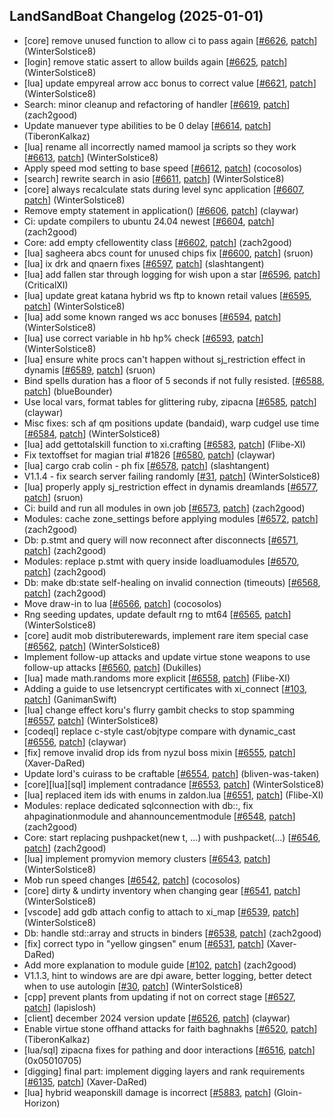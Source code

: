 ## LandSandBoat Changelog (2025-01-01)
- [core] remove unused function to allow ci to pass again [[#6626](https://github.com/LandSandBoat/server/pull/6626), [patch](https://github.com/LandSandBoat/server/pull/6626.patch)] (WinterSolstice8)
- [login] remove static assert to allow builds again [[#6625](https://github.com/LandSandBoat/server/pull/6625), [patch](https://github.com/LandSandBoat/server/pull/6625.patch)] (WinterSolstice8)
- [lua] update empyreal arrow acc bonus to correct value [[#6621](https://github.com/LandSandBoat/server/pull/6621), [patch](https://github.com/LandSandBoat/server/pull/6621.patch)] (WinterSolstice8)
- Search: minor cleanup and refactoring of handler<t> [[#6619](https://github.com/LandSandBoat/server/pull/6619), [patch](https://github.com/LandSandBoat/server/pull/6619.patch)] (zach2good)
- Update manuever type abilities to be 0 delay [[#6614](https://github.com/LandSandBoat/server/pull/6614), [patch](https://github.com/LandSandBoat/server/pull/6614.patch)] (TiberonKalkaz)
- [lua] rename all incorrectly named mamool ja scripts so they work [[#6613](https://github.com/LandSandBoat/server/pull/6613), [patch](https://github.com/LandSandBoat/server/pull/6613.patch)] (WinterSolstice8)
- Apply speed mod setting to base speed [[#6612](https://github.com/LandSandBoat/server/pull/6612), [patch](https://github.com/LandSandBoat/server/pull/6612.patch)] (cocosolos)
- [search] rewrite search in asio [[#6611](https://github.com/LandSandBoat/server/pull/6611), [patch](https://github.com/LandSandBoat/server/pull/6611.patch)] (WinterSolstice8)
- [core] always recalculate stats during level sync application [[#6607](https://github.com/LandSandBoat/server/pull/6607), [patch](https://github.com/LandSandBoat/server/pull/6607.patch)] (WinterSolstice8)
- Remove empty statement in application() [[#6606](https://github.com/LandSandBoat/server/pull/6606), [patch](https://github.com/LandSandBoat/server/pull/6606.patch)] (claywar)
- Ci: update compilers to ubuntu 24.04 newest [[#6604](https://github.com/LandSandBoat/server/pull/6604), [patch](https://github.com/LandSandBoat/server/pull/6604.patch)] (zach2good)
- Core: add empty cfellowentity class [[#6602](https://github.com/LandSandBoat/server/pull/6602), [patch](https://github.com/LandSandBoat/server/pull/6602.patch)] (zach2good)
- [lua] sagheera abcs count for unused chips fix [[#6600](https://github.com/LandSandBoat/server/pull/6600), [patch](https://github.com/LandSandBoat/server/pull/6600.patch)] (sruon)
- [lua] ix drk and qnaern fixes [[#6597](https://github.com/LandSandBoat/server/pull/6597), [patch](https://github.com/LandSandBoat/server/pull/6597.patch)] (slashtangent)
- [lua] add fallen star through logging for wish upon a star [[#6596](https://github.com/LandSandBoat/server/pull/6596), [patch](https://github.com/LandSandBoat/server/pull/6596.patch)] (CriticalXI)
- [lua] update great katana hybrid ws ftp to known retail values [[#6595](https://github.com/LandSandBoat/server/pull/6595), [patch](https://github.com/LandSandBoat/server/pull/6595.patch)] (WinterSolstice8)
- [lua] add some known ranged ws acc bonuses [[#6594](https://github.com/LandSandBoat/server/pull/6594), [patch](https://github.com/LandSandBoat/server/pull/6594.patch)] (WinterSolstice8)
- [lua] use correct variable in hb hp% check [[#6593](https://github.com/LandSandBoat/server/pull/6593), [patch](https://github.com/LandSandBoat/server/pull/6593.patch)] (WinterSolstice8)
- [lua] ensure white procs can't happen without sj_restriction effect in dynamis [[#6589](https://github.com/LandSandBoat/server/pull/6589), [patch](https://github.com/LandSandBoat/server/pull/6589.patch)] (sruon)
- Bind spells duration has a floor of 5 seconds if not fully resisted. [[#6588](https://github.com/LandSandBoat/server/pull/6588), [patch](https://github.com/LandSandBoat/server/pull/6588.patch)] (blueBounder)
- Use local vars, format tables for glittering ruby, zipacna [[#6585](https://github.com/LandSandBoat/server/pull/6585), [patch](https://github.com/LandSandBoat/server/pull/6585.patch)] (claywar)
- Misc fixes: sch af qm positions update (bandaid), warp cudgel use time [[#6584](https://github.com/LandSandBoat/server/pull/6584), [patch](https://github.com/LandSandBoat/server/pull/6584.patch)] (WinterSolstice8)
- [lua] add gettotalskill function to xi.crafting [[#6583](https://github.com/LandSandBoat/server/pull/6583), [patch](https://github.com/LandSandBoat/server/pull/6583.patch)] (Flibe-XI)
- Fix textoffset for magian trial #1826 [[#6580](https://github.com/LandSandBoat/server/pull/6580), [patch](https://github.com/LandSandBoat/server/pull/6580.patch)] (claywar)
- [lua] cargo crab colin - ph fix [[#6578](https://github.com/LandSandBoat/server/pull/6578), [patch](https://github.com/LandSandBoat/server/pull/6578.patch)] (slashtangent)
- V1.1.4 - fix search server failing randomly [[#31](https://github.com/LandSandBoat/xiloader/pull/31), [patch](https://github.com/LandSandBoat/xiloader/pull/31.patch)] (WinterSolstice8)
- [lua] properly apply sj_restriction effect in dynamis dreamlands [[#6577](https://github.com/LandSandBoat/server/pull/6577), [patch](https://github.com/LandSandBoat/server/pull/6577.patch)] (sruon)
- Ci: build and run all modules in own job [[#6573](https://github.com/LandSandBoat/server/pull/6573), [patch](https://github.com/LandSandBoat/server/pull/6573.patch)] (zach2good)
- Modules: cache zone_settings before applying modules [[#6572](https://github.com/LandSandBoat/server/pull/6572), [patch](https://github.com/LandSandBoat/server/pull/6572.patch)] (zach2good)
- Db: p.stmt and query will now reconnect after disconnects [[#6571](https://github.com/LandSandBoat/server/pull/6571), [patch](https://github.com/LandSandBoat/server/pull/6571.patch)] (zach2good)
- Modules: replace p.stmt with query inside loadluamodules [[#6570](https://github.com/LandSandBoat/server/pull/6570), [patch](https://github.com/LandSandBoat/server/pull/6570.patch)] (zach2good)
- Db: make db:state self-healing on invalid connection (timeouts) [[#6568](https://github.com/LandSandBoat/server/pull/6568), [patch](https://github.com/LandSandBoat/server/pull/6568.patch)] (zach2good)
- Move draw-in to lua [[#6566](https://github.com/LandSandBoat/server/pull/6566), [patch](https://github.com/LandSandBoat/server/pull/6566.patch)] (cocosolos)
- Rng seeding updates, update default rng to mt64 [[#6565](https://github.com/LandSandBoat/server/pull/6565), [patch](https://github.com/LandSandBoat/server/pull/6565.patch)] (WinterSolstice8)
- [core] audit mob distributerewards, implement rare item special case [[#6562](https://github.com/LandSandBoat/server/pull/6562), [patch](https://github.com/LandSandBoat/server/pull/6562.patch)] (WinterSolstice8)
- Implement follow-up attacks and update virtue stone weapons to use follow-up attacks [[#6560](https://github.com/LandSandBoat/server/pull/6560), [patch](https://github.com/LandSandBoat/server/pull/6560.patch)] (Dukilles)
- [lua] made math.randoms more explicit [[#6558](https://github.com/LandSandBoat/server/pull/6558), [patch](https://github.com/LandSandBoat/server/pull/6558.patch)] (Flibe-XI)
- Adding a guide to use letsencrypt certificates with xi_connect [[#103](https://github.com/LandSandBoat/lsb-wiki/pull/103), [patch](https://github.com/LandSandBoat/lsb-wiki/pull/103.patch)] (GanimanSwift)
- [lua] change effect koru's flurry gambit checks to stop spamming [[#6557](https://github.com/LandSandBoat/server/pull/6557), [patch](https://github.com/LandSandBoat/server/pull/6557.patch)] (WinterSolstice8)
- [codeql] replace c-style cast/objtype compare with dynamic_cast [[#6556](https://github.com/LandSandBoat/server/pull/6556), [patch](https://github.com/LandSandBoat/server/pull/6556.patch)] (claywar)
- [fix] remove invalid drop ids from nyzul boss mixin [[#6555](https://github.com/LandSandBoat/server/pull/6555), [patch](https://github.com/LandSandBoat/server/pull/6555.patch)] (Xaver-DaRed)
- Update lord's cuirass to be craftable [[#6554](https://github.com/LandSandBoat/server/pull/6554), [patch](https://github.com/LandSandBoat/server/pull/6554.patch)] (bliven-was-taken)
- [core][lua][sql] implement contradance [[#6553](https://github.com/LandSandBoat/server/pull/6553), [patch](https://github.com/LandSandBoat/server/pull/6553.patch)] (WinterSolstice8)
- [lua] replaced item ids with enums in zaldon.lua [[#6551](https://github.com/LandSandBoat/server/pull/6551), [patch](https://github.com/LandSandBoat/server/pull/6551.patch)] (Flibe-XI)
- Modules: replace dedicated sqlconnection with db::, fix ahpaginationmodule and ahannouncementmodule [[#6548](https://github.com/LandSandBoat/server/pull/6548), [patch](https://github.com/LandSandBoat/server/pull/6548.patch)] (zach2good)
- Core: start replacing pushpacket(new t, ...) with pushpacket<t>(...) [[#6546](https://github.com/LandSandBoat/server/pull/6546), [patch](https://github.com/LandSandBoat/server/pull/6546.patch)] (zach2good)
- [lua] implement promyvion memory clusters [[#6543](https://github.com/LandSandBoat/server/pull/6543), [patch](https://github.com/LandSandBoat/server/pull/6543.patch)] (WinterSolstice8)
- Mob run speed changes [[#6542](https://github.com/LandSandBoat/server/pull/6542), [patch](https://github.com/LandSandBoat/server/pull/6542.patch)] (cocosolos)
- [core] dirty & undirty inventory when changing gear [[#6541](https://github.com/LandSandBoat/server/pull/6541), [patch](https://github.com/LandSandBoat/server/pull/6541.patch)] (WinterSolstice8)
- [vscode] add gdb attach config to attach to xi_map [[#6539](https://github.com/LandSandBoat/server/pull/6539), [patch](https://github.com/LandSandBoat/server/pull/6539.patch)] (WinterSolstice8)
- Db: handle std::array and structs in binders [[#6538](https://github.com/LandSandBoat/server/pull/6538), [patch](https://github.com/LandSandBoat/server/pull/6538.patch)] (zach2good)
- [fix] correct typo in "yellow gingsen" enum [[#6531](https://github.com/LandSandBoat/server/pull/6531), [patch](https://github.com/LandSandBoat/server/pull/6531.patch)] (Xaver-DaRed)
- Add more explanation to module guide [[#102](https://github.com/LandSandBoat/lsb-wiki/pull/102), [patch](https://github.com/LandSandBoat/lsb-wiki/pull/102.patch)] (zach2good)
- V1.1.3, hint  to windows are are dpi aware, better logging, better detect when to use autologin [[#30](https://github.com/LandSandBoat/xiloader/pull/30), [patch](https://github.com/LandSandBoat/xiloader/pull/30.patch)] (WinterSolstice8)
- [cpp] prevent plants from updating if not on correct stage [[#6527](https://github.com/LandSandBoat/server/pull/6527), [patch](https://github.com/LandSandBoat/server/pull/6527.patch)] (lapislosh)
- [client] december 2024 version update [[#6526](https://github.com/LandSandBoat/server/pull/6526), [patch](https://github.com/LandSandBoat/server/pull/6526.patch)] (claywar)
- Enable virtue stone offhand attacks for faith baghnakhs [[#6520](https://github.com/LandSandBoat/server/pull/6520), [patch](https://github.com/LandSandBoat/server/pull/6520.patch)] (TiberonKalkaz)
- [lua/sql] zipacna fixes for pathing and door interactions [[#6516](https://github.com/LandSandBoat/server/pull/6516), [patch](https://github.com/LandSandBoat/server/pull/6516.patch)] (0x05010705)
- [digging] final part: implement digging layers and rank requirements [[#6135](https://github.com/LandSandBoat/server/pull/6135), [patch](https://github.com/LandSandBoat/server/pull/6135.patch)] (Xaver-DaRed)
- [lua] hybrid weaponskill damage is incorrect [[#5883](https://github.com/LandSandBoat/server/pull/5883), [patch](https://github.com/LandSandBoat/server/pull/5883.patch)] (Gloin-Horizon)
